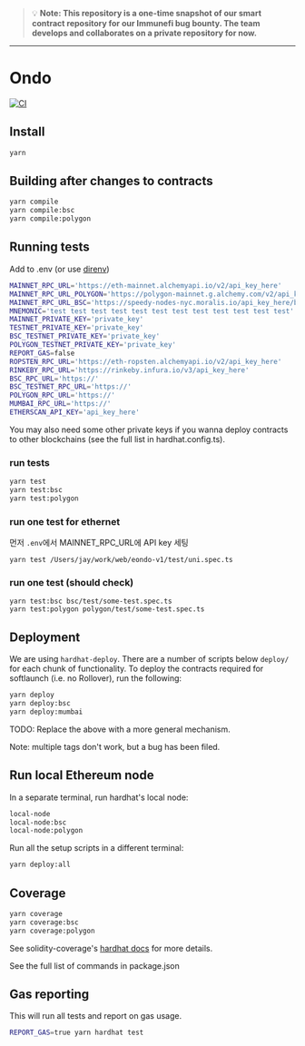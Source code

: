 > 💡 **Note: This repository is a one-time snapshot of our smart contract repository for our Immunefi bug bounty. The team develops and collaborates on a private repository for now.**

---

# Ondo

[![CI](https://github.com/ondoprotocol/ondo-protocol/actions/workflows/nodejs.yml/badge.svg)](https://github.com/ondoprotocol/ondo-protocol/actions/workflows/nodejs.yml)

## Install

```sh
yarn
```

## Building after changes to contracts

```sh
yarn compile
yarn compile:bsc
yarn compile:polygon
```

## Running tests

Add to .env (or use [direnv](https://direnv.net))

```sh
MAINNET_RPC_URL='https://eth-mainnet.alchemyapi.io/v2/api_key_here'
MAINNET_RPC_URL_POLYGON='https://polygon-mainnet.g.alchemy.com/v2/api_key_here'
MAINNET_RPC_URL_BSC='https://speedy-nodes-nyc.moralis.io/api_key_here/bsc/mainnet/archive'
MNEMONIC='test test test test test test test test test test test test'
MAINNET_PRIVATE_KEY='private_key'
TESTNET_PRIVATE_KEY='private_key'
BSC_TESTNET_PRIVATE_KEY='private_key'
POLYGON_TESTNET_PRIVATE_KEY='private_key'
REPORT_GAS=false
ROPSTEN_RPC_URL='https://eth-ropsten.alchemyapi.io/v2/api_key_here'
RINKEBY_RPC_URL='https://rinkeby.infura.io/v3/api_key_here'
BSC_RPC_URL='https://'
BSC_TESTNET_RPC_URL='https://'
POLYGON_RPC_URL='https://'
MUMBAI_RPC_URL='https://'
ETHERSCAN_API_KEY='api_key_here'
```

You may also need some other private keys if you wanna deploy contracts to other blockchains (see the full list in hardhat.config.ts).

### run tests
```sh
yarn test
yarn test:bsc
yarn test:polygon
```
### run one test for ethernet
먼저 `.env`에서 MAINNET_RPC_URL에 API key 세팅
```
yarn test /Users/jay/work/web/eondo-v1/test/uni.spec.ts
```

### run one test (should check)
```
yarn test:bsc bsc/test/some-test.spec.ts
yarn test:polygon polygon/test/some-test.spec.ts
```

## Deployment

We are using `hardhat-deploy`. There are a number of scripts below `deploy/` for each chunk of functionality. To deploy the contracts required for softlaunch (i.e. no Rollover), run the following:

```sh
yarn deploy
yarn deploy:bsc
yarn deploy:mumbai
```

TODO: Replace the above with a more general mechanism.

Note: multiple tags don't work, but a bug has been filed.

## Run local Ethereum node

In a separate terminal, run hardhat's local node:

```sh
local-node
local-node:bsc
local-node:polygon
```

Run all the setup scripts in a different terminal:

```sh
yarn deploy:all
```

## Coverage

```sh
yarn coverage
yarn coverage:bsc
yarn coverage:polygon
```

See solidity-coverage's [hardhat docs](https://github.com/sc-forks/solidity-coverage/blob/master/HARDHAT_README.md) for more details.

See the full list of commands in package.json

## Gas reporting

This will run all tests and report on gas usage.

```sh
REPORT_GAS=true yarn hardhat test
```
